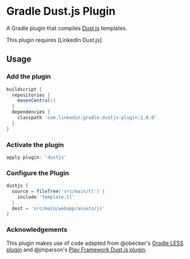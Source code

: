 Gradle Dust.js Plugin
=====================

A Gradle plugin that compiles [Dust.js](http://linkedin.github.io/dustjs/)
templates.

This plugin requires [LinkedIn Dust.js]

Usage
-----

### Add the plugin ###

```groovy
buildscript {
  repositories {
    mavenCentral()
  }
  dependencies {
    classpath 'com.linkedin:gradle-dustjs-plugin:1.0.0'
  }
}
```

### Activate the plugin ###

```groovy
apply plugin: 'dustjs'
```

### Configure the Plugin ###

```groovy
dustjs {
  source = fileTree('src/main/tl') {
    include 'template.tl'
  }
  dest = 'src/main/webapp/assets/js'
}
```

### Acknowledgements ###

This plugin makes use of code adapted from @obecker's [Gradle LESS plugin](https://github.com/obecker/gradle-lesscss-plugin)
and @jmparson's [Play Framework Dust.js plugin](https://github.com/jmparsons/play-dustjs).
